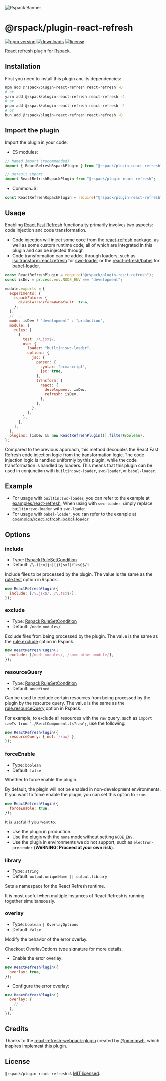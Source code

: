 <picture>
  <source media="(prefers-color-scheme: dark)" srcset="https://assets.rspack.dev/rspack/rspack-banner-plain-dark.png">
  <img alt="Rspack Banner" src="https://assets.rspack.dev/rspack/rspack-banner-plain-light.png">
</picture>

# @rspack/plugin-react-refresh

<p>
  <a href="https://www.npmjs.com/package/@rspack/plugin-react-refresh?activeTab=readme"><img src="https://img.shields.io/npm/v/@rspack/plugin-react-refresh?style=flat-square&colorA=564341&colorB=EDED91" alt="npm version" /></a>
  <a href="https://npmcharts.com/compare/@rspack/plugin-react-refresh?minimal=true"><img src="https://img.shields.io/npm/dm/@rspack/plugin-react-refresh.svg?style=flat-square&colorA=564341&colorB=EDED91" alt="downloads" /></a>
  <a href="https://github.com/web-infra-dev/rspack/blob/main/LICENSE"><img src="https://img.shields.io/badge/License-MIT-blue.svg?style=flat-square&colorA=564341&colorB=EDED91" alt="license" /></a>
</p>

React refresh plugin for [Rspack](https://github.com/web-infra-dev/rspack).

## Installation

First you need to install this plugin and its dependencies:

```bash
npm add @rspack/plugin-react-refresh react-refresh -D
# or
yarn add @rspack/plugin-react-refresh react-refresh -D
# or
pnpm add @rspack/plugin-react-refresh react-refresh -D
# or
bun add @rspack/plugin-react-refresh react-refresh -D
```

## Import the plugin

Import the plugin in your code:

- ES modules:

```js
// Named import (recommended)
import { ReactRefreshRspackPlugin } from "@rspack/plugin-react-refresh";

// Default import
import ReactRefreshRspackPlugin from "@rspack/plugin-react-refresh";
```

- CommonJS:

```js
const ReactRefreshRspackPlugin = require("@rspack/plugin-react-refresh");
```

## Usage

Enabling [React Fast Refresh](https://reactnative.dev/docs/fast-refresh) functionality primarily involves two aspects: code injection and code transformation.

- Code injection will inject some code from the [react-refresh](https://www.npmjs.com/package/react-refresh) package, as well as some custom runtime code, all of which are integrated in this plugin and can be injected through.
- Code transformation can be added through loaders, such as [jsc.transform.react.refresh](https://swc.rs/docs/configuration/compilation#jsctransformreactrefresh) for [swc-loader](https://swc.rs/docs/usage/swc-loader) or the [react-refresh/babel](https://github.com/facebook/react/tree/main/packages/react-refresh) for [babel-loader](https://github.com/babel/babel-loader).

```js
const ReactRefreshPlugin = require("@rspack/plugin-react-refresh");
const isDev = process.env.NODE_ENV === "development";

module.exports = {
  experiments: {
    rspackFuture: {
      disableTransformByDefault: true,
    },
  },
  // ...
  mode: isDev ? "development" : "production",
  module: {
    rules: [
      {
        test: /\.jsx$/,
        use: {
          loader: "builtin:swc-loader",
          options: {
            jsc: {
              parser: {
                syntax: "ecmascript",
                jsx: true,
              },
              transform: {
                react: {
                  development: isDev,
                  refresh: isDev,
                },
              },
            },
          },
        },
      },
    ],
  },
  plugins: [isDev && new ReactRefreshPlugin()].filter(Boolean),
};
```

Compared to the previous approach, this method decouples the React Fast Refresh code injection logic from the transformation logic. The code injection logic is handled uniformly by this plugin, while the code transformation is handled by loaders. This means that this plugin can be used in conjunction with `builtin:swc-loader`, `swc-loader`, or `babel-loader`.

## Example

- For usage with `builtin:swc-loader`, you can refer to the example at [examples/react-refresh](https://github.com/rspack-contrib/rspack-examples/tree/main/rspack/react-refresh/rspack.config.js), When using with `swc-loader`, simply replace `builtin:swc-loader` with `swc-loader`.
- For usage with `babel-loader`, you can refer to the example at [examples/react-refresh-babel-loader](https://github.com/rspack-contrib/rspack-examples/tree/main/rspack/react-refresh-babel-loader/rspack.config.js)

## Options

### include

- Type: [Rspack.RuleSetCondition](https://rspack.dev/config/module#condition)
- Default: `/\.([cm]js|[jt]sx?|flow)$/i`

Include files to be processed by the plugin. The value is the same as the [rule.test](https://rspack.dev/config/module#ruletest) option in Rspack.

```js
new ReactRefreshPlugin({
  include: [/\.jsx$/, /\.tsx$/],
});
```

### exclude

- Type: [Rspack.RuleSetCondition](https://rspack.dev/config/module#condition)
- Default: `/node_modules/`

Exclude files from being processed by the plugin. The value is the same as the [rule.exclude](https://rspack.dev/config/module#ruleexclude) option in Rspack.

```js
new ReactRefreshPlugin({
  exclude: [/node_modules/, /some-other-module/],
});
```

### resourceQuery

- Type: [Rspack.RuleSetCondition](https://rspack.dev/config/module#condition)
- Default: `undefined`

Can be used to exclude certain resources from being processed by the plugin by the resource query. The value is the same as the [rule.resourceQuery](https://rspack.dev/config/module#ruleresourcequery) option in Rspack.

For example, to exclude all resources with the `raw` query, such as `import rawTs from './ReactComponent.ts?raw';`, use the following:

```js
new ReactRefreshPlugin({
  resourceQuery: { not: /raw/ },
});
```

### forceEnable

- Type: `boolean`
- Default: `false`

Whether to force enable the plugin.

By default, the plugin will not be enabled in non-development environments. If you want to force enable the plugin, you can set this option to `true`.

```js
new ReactRefreshPlugin({
  forceEnable: true,
});
```

It is useful if you want to:

- Use the plugin in production.
- Use the plugin with the `none` mode without setting `NODE_ENV`.
- Use the plugin in environments we do not support, such as `electron-prerender` (**WARNING: Proceed at your own risk**).

### library

- Type: `string`
- Default: `output.uniqueName || output.library`

Sets a namespace for the React Refresh runtime.

It is most useful when multiple instances of React Refresh is running together simultaneously.

### overlay

- Type: `boolean | OverlayOptions`
- Default: `false`

Modify the behavior of the error overlay.

Checkout [OverlayOptions](https://github.com/rspack-contrib/rspack-plugin-react-refresh/blob/main/src/options.ts#L4) type signature for more details.

- Enable the error overlay:

```js
new ReactRefreshPlugin({
  overlay: true,
});
```

- Configure the error overlay:

```js
new ReactRefreshPlugin({
  overlay: {
    // ...
  },
});
```

## Credits

Thanks to the [react-refresh-webpack-plugin](https://github.com/pmmmwh/react-refresh-webpack-plugin) created by [@pmmmwh](https://github.com/pmmmwh), which inspires implement this plugin.

## License

`@rspack/plugin-react-refresh` is [MIT licensed](https://github.com/web-infra-dev/rspack/blob/main/LICENSE).
